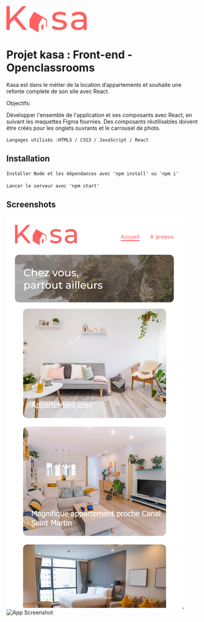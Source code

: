 ![Logo](https://raw.githubusercontent.com/LuQuintas/kasa/main/public/images/logo.png)


# Projet kasa : Front-end - Openclassrooms


Kasa est dans le métier de la location d’appartements et souhaite une refonte complete de son site avec React.

Objectifs:

Développer l'ensemble de l'application et ses composants avec React, en suivant les maquettes Figma fournies. Des composants réutilisables doivent être créés pour les onglets ouvrants et le carrousel de photo.


    Langages utilisés :HTML5 / CSS3 / JavaScript / React


 
## Installation

    Installer Node et les dépendances avec 'npm install' ou 'npm i'

    Lancer le serveur avec 'npm start'


## Screenshots

![App Screenshot](https://raw.githubusercontent.com/LuQuintas/kasa/F03/public/images/CoverKasaMobile.png),
![App Screenshot](https://raw.githubusercontent.com/LuQuintas/kasa/F03/public/images/CoverKasaDesktop.png)


